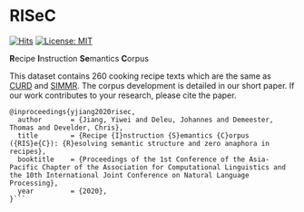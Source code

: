 # RISeC

[![Hits](https://hits.seeyoufarm.com/api/count/incr/badge.svg?url=https%3A%2F%2Fgithub.com%2FYiweiJiang2015%2FRISeC&count_bg=%2379C83D&title_bg=%23555555&icon=&icon_color=%23E7E7E7&title=hits&edge_flat=false)](https://hits.seeyoufarm.com)
[![License: MIT](https://img.shields.io/badge/License-MIT-yellow.svg)](https://opensource.org/licenses/MIT)

**R**ecipe **I**nstruction **Se**mantics **C**orpus 

This dataset contains 260 cooking recipe texts which are the same as [CURD](https://www.cs.cmu.edu/~ark/CURD/) and [SIMMR](https://camel.abudhabi.nyu.edu/simmr/). The corpus development is detailed in our short paper. If our work contributes to your research, please cite the paper.
```
@inproceedings{yjiang2020risec,
  author       = {Jiang, Yiwei and Deleu, Johannes and Demeester, Thomas and Develder, Chris},
  title        = {Recipe {I}nstruction {S}emantics {C}orpus ({RIS}e{C}): {R}esolving semantic structure and zero anaphora in recipes},
  booktitle    = {Proceedings of the 1st Conference of the Asia-Pacific Chapter of the Association for Computational Linguistics and the 10th International Joint Conference on Natural Language Processing},
  year         = {2020},
}```

